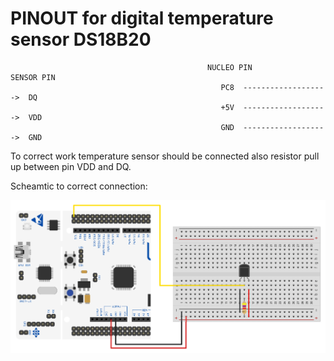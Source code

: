 # PINOUT for digital temperature sensor DS18B20
                                                NUCLEO PIN                SENSOR PIN
                                                   PC8  ------------------->  DQ
                                                   +5V  ------------------->  VDD
                                                   GND  ------------------->  GND
To correct work temperature sensor should be connected also resistor pull up between pin VDD and DQ.

Scheamtic to correct connection:

![connect](NUCLEO_SENSOR.jpg)

             
        
